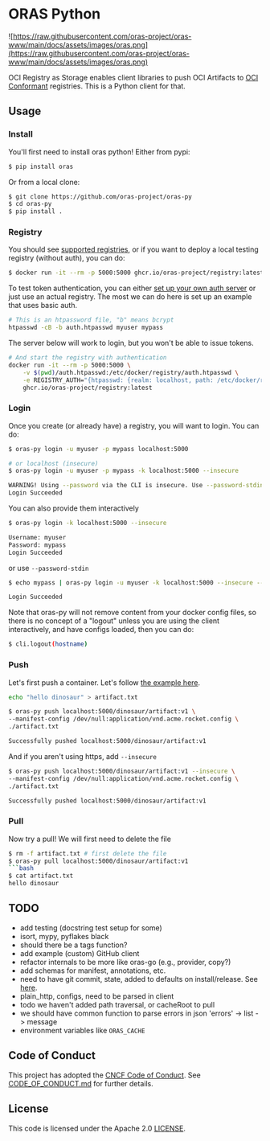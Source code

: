 # ORAS Python

![https://raw.githubusercontent.com/oras-project/oras-www/main/docs/assets/images/oras.png](https://raw.githubusercontent.com/oras-project/oras-www/main/docs/assets/images/oras.png)

OCI Registry as Storage enables client libraries to push OCI Artifacts to [OCI Conformant](https://github.com/opencontainers/oci-conformance) registries. This is a Python client for that.

 
## Usage

### Install

You'll first need to install oras python! Either from pypi:

```bash
$ pip install oras
```

Or from a local clone:

```bash
$ git clone https://github.com/oras-project/oras-py
$ cd oras-py
$ pip install .
```

### Registry

You should see [supported registries](https://oras.land/implementors/#docker-distribution), or if you
want to deploy a local testing registry (without auth), you can do:

```bash
$ docker run -it --rm -p 5000:5000 ghcr.io/oras-project/registry:latest
```

To test token authentication, you can either [set up your own auth server](https://github.com/adigunhammedolalekan/registry-auth) 
or just use an actual registry. The most we can do here is set up an example that uses basic auth.

```bash
# This is an htpassword file, "b" means bcrypt
htpasswd -cB -b auth.htpasswd myuser mypass
```

The server below will work to login, but you won't be able to issue tokens.

```bash
# And start the registry with authentication
docker run -it --rm -p 5000:5000 \
    -v $(pwd)/auth.htpasswd:/etc/docker/registry/auth.htpasswd \
    -e REGISTRY_AUTH="{htpasswd: {realm: localhost, path: /etc/docker/registry/auth.htpasswd}}" \
    ghcr.io/oras-project/registry:latest
```

### Login

Once you create (or already have) a registry, you will want to login. You can do:

```bash
$ oras-py login -u myuser -p mypass localhost:5000

# or localhost (insecure)
$ oras-py login -u myuser -p mypass -k localhost:5000 --insecure
```
```bash
WARNING! Using --password via the CLI is insecure. Use --password-stdin.
Login Succeeded
```

You can also provide them interactively

```bash
$ oras-py login -k localhost:5000 --insecure
```
```bash
Username: myuser
Password: mypass
Login Succeeded
```

or use `--password-stdin`
```bash
$ echo mypass | oras-py login -u myuser -k localhost:5000 --insecure --password-stdin
```
```bash
Login Succeeded
```

Note that oras-py will not remove content from your docker config files, so
there is no concept of a "logout" unless you are using the client interactively,
and have configs loaded, then you can do:

```bash
$ cli.logout(hostname)
```

### Push

Let's first push a container. Let's follow [the example here](https://oras.land/cli/1_pushing/).

```bash
echo "hello dinosaur" > artifact.txt
```
```bash
$ oras-py push localhost:5000/dinosaur/artifact:v1 \
--manifest-config /dev/null:application/vnd.acme.rocket.config \
./artifact.txt
```
```bash
Successfully pushed localhost:5000/dinosaur/artifact:v1
```

And if you aren't using https, add `--insecure`

```bash
$ oras-py push localhost:5000/dinosaur/artifact:v1 --insecure \
--manifest-config /dev/null:application/vnd.acme.rocket.config \
./artifact.txt
```
```bash
Successfully pushed localhost:5000/dinosaur/artifact:v1
```

### Pull

Now try a pull! We will first need to delete the file

```bash
$ rm -f artifact.txt # first delete the file
$ oras-py pull localhost:5000/dinosaur/artifact:v1
```bash
$ cat artifact.txt
hello dinosaur
```

## TODO

 - add testing (docstring test setup for some)
 - isort, mypy, pyflakes black
 - should there be a tags function?
 - add example (custom) GitHub client
 - refactor internals to be more like oras-go (e.g., provider, copy?)
 - add schemas for manifest, annotations, etc.
 - need to have git commit, state, added to defaults on install/release. See [here](https://github.com/oras-project/oras/blob/main/Makefile).
 - plain_http, configs, need to be parsed in client
 - todo we haven't added path traversal, or cacheRoot to pull
 - we should have common function to parse errors in json 'errors' -> list -> message
 - environment variables like `ORAS_CACHE` 

## Code of Conduct

This project has adopted the [CNCF Code of Conduct](https://github.com/cncf/foundation/blob/master/code-of-conduct.md). See [CODE_OF_CONDUCT.md](CODE_OF_CONDUCT.md) for further details.

## License

This code is licensed under the Apache 2.0 [LICENSE](LICENSE).
